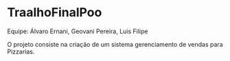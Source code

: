 # TraalhoFinalPoo
Equipe:
  Álvaro Ernani,
  Geovani Pereira,
  Luis Filipe

O projeto consiste na criação de um sistema gerenciamento de vendas para Pizzarias.
